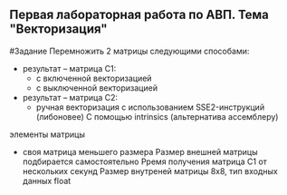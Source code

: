 ## Первая лабораторная работа по АВП. Тема "Векторизация"

#Задание
Перемножить 2 матрицы следующими способами:
- результат – матрица C1:
  - с включенной векторизацией
  - с выключенной векторизацией
- результат – матрица C2:
  - ручная векторизация с использованием SSE2-инструкций (либоновее) С помощью intrinsics (альтернатива ассемблеру)

элементы матрицы
- своя матрица меньшего размера
Размер внешней матрицы подбирается самостоятельно
Рремя получения матрица C1 от нескольких секунд
Размер внутреней матрицы 8x8, тип входных данных float
